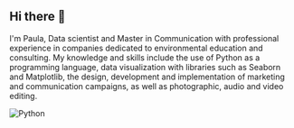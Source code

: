 ## Hi there 👋

<!--
**Pauts3/Pauts3** is a ✨ _special_ ✨ repository because its `README.md` (this file) appears on your GitHub profile. -->

I'm Paula, Data scientist and Master in Communication with professional experience in companies dedicated to environmental education and consulting. My knowledge and skills include the use of Python as a programming language, data visualization with libraries such as Seaborn and Matplotlib, the design, development and implementation of marketing and communication campaigns, as well as photographic, audio and video editing.

![Python](https://img.shields.io/badge/python-3670A0?style=for-the-badge&logo=python&logoColor=ffdd54)
